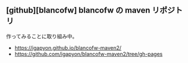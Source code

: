 ## [github][blancofw] blancofw の maven リポジトリ

作ってみることに取り組み中。

* https://igapyon.github.io/blancofw-maven2/
* https://github.com/igapyon/blancofw-maven2/tree/gh-pages

